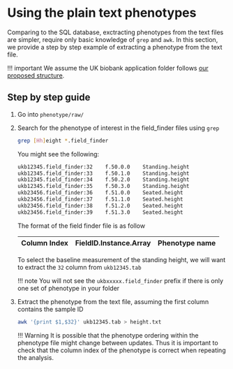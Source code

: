 # Using the plain text phenotypes
Comparing to the SQL database, exctracting phenotypes from the text files are simpler, require only basic knowledge of `grep` and `awk`. 
In this section, we provide a step by step example of extracting a phenotype from the text file.

!!! important
    We assume the UK biobank application folder follows [our proposed structure](../../admin/master_generation/#expected-result).

## Step by step guide
1. Go into `phenotype/raw/`
2. Search for the phenotype of interest in the field_finder files using `grep`
    ```bash
    grep [Hh]eight *.field_finder
    ```
    You might see the following:
    ```bash
    ukb12345.field_finder:32	f.50.0.0	Standing.height
    ukb12345.field_finder:33	f.50.1.0	Standing.height
    ukb12345.field_finder:34	f.50.2.0	Standing.height
    ukb12345.field_finder:35	f.50.3.0	Standing.height
    ukb23456.field_finder:36	f.51.0.0	Seated.height
    ukb23456.field_finder:37	f.51.1.0	Seated.height
    ukb23456.field_finder:38	f.51.2.0	Seated.height
    ukb23456.field_finder:39	f.51.3.0	Seated.height
    ```
    The format of the field finder file is as follow
    
    | Column Index | FieldID.Instance.Array | Phenotype name|
    |---|---|---|

    To select the baseline measurement of the standing height, we will want to extract the `32` column from `ukb12345.tab`

    !!! note 
        You will not see the `ukbxxxxx.field_finder` prefix if there is only one set of phenotype in your folder
        
3. Extract the phenotype from the text file, assuming the first column contains the sample ID
    ```bash
    awk '{print $1,$32}' ukb12345.tab > height.txt
    ```

    !!! Warning
        It is possible that the phenotype ordering within the phenotype file might change between updates.
        Thus it is important to check that the column index of the phenotype is correct when repeating the analysis.
